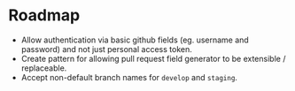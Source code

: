 # Roadmap

* Allow authentication via basic github fields (eg. username and password) and not just personal access token.
* Create pattern for allowing pull request field generator to be extensible / replaceable.
* Accept non-default branch names for `develop` and `staging`.